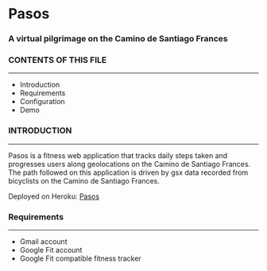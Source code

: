 # Pasos
### A virtual pilgrimage on the Camino de Santiago Frances

### CONTENTS OF THIS FILE
---------------------
 * Introduction
 * Requirements
 * Configuration
 * Demo
 
### INTRODUCTION
------------
Pasos is a fitness web application that tracks daily steps taken and progresses users along geolocations on the Camino de Santiago Frances. The path followed on this application is driven by gsx data recorded from bicyclists on the Camino de Santiago Frances. 

Deployed on Heroku: [Pasos](https://pasos-app.herokuapp.com/)

### Requirements
------------
* Gmail account 
* Google Fit account 
* Google Fit compatible fitness tracker 
